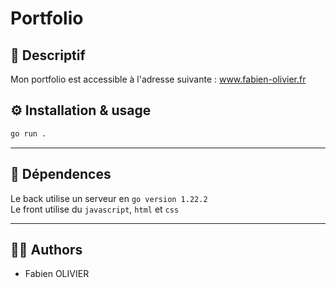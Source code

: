 # Portfolio

## 📝 Descriptif

Mon portfolio est accessible à l'adresse suivante : <a href="" target="blank">www.fabien-olivier.fr</a>

## ⚙️ Installation & usage

```sh
go run .
```
___
## 🔗 Dépendences

Le back utilise un serveur en `go version 1.22.2`</br>
Le front utilise du `javascript`, `html` et `css`

___
## 🧑‍💻 Authors

+ Fabien OLIVIER
